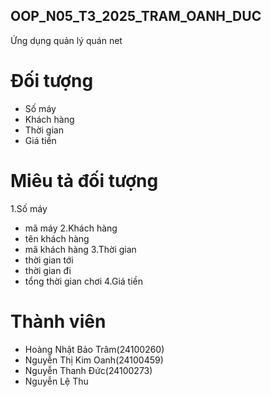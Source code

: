 ## OOP_N05_T3_2025_TRAM_OANH_DUC
Ứng dụng quản lý quán net


#  Đối tượng
- Số máy
- Khách hàng
- Thời gian
- Giá tiền

# Miêu tả đối tượng
1.Số máy
- mã máy
2.Khách hàng
- tên khách hàng
- mã khách hàng
3.Thời gian
- thời gian tới
- thời gian đi
- tổng thời gian chơi
4.Giá tiền


# Thành viên
- Hoàng Nhật Bảo Trâm(24100260)
- Nguyễn Thị Kim Oanh(24100459)
- Nguyễn Thanh Đức(24100273)
- Nguyễn Lệ Thu 
